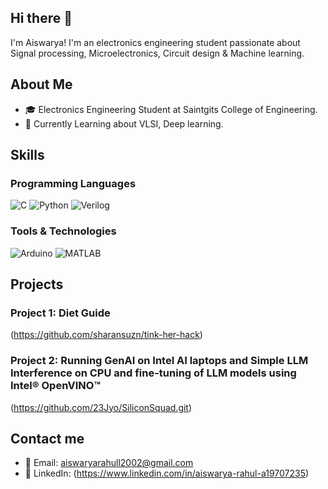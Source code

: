 ## Hi there 👋
   I'm Aiswarya! I'm an electronics engineering student passionate about  Signal processing, Microelectronics, Circuit design & Machine learning.

## About Me

- 🎓 Electronics Engineering Student at Saintgits College of Engineering.
- 🌱 Currently Learning about VLSI, Deep learning.

## Skills

### Programming Languages

![C](https://img.shields.io/badge/-C-00599C?style=flat&logo=c&logoColor=white)
![Python](https://img.shields.io/badge/-Python-3776AB?style=flat&logo=python&logoColor=white)
![Verilog](https://img.shields.io/badge/-Verilog-0D76A8?style=flat&logo=verilog&logoColor=white)

### Tools & Technologies

![Arduino](https://img.shields.io/badge/-Arduino-00979D?style=flat&logo=arduino&logoColor=white)
![MATLAB](https://img.shields.io/badge/-MATLAB-0076A8?style=flat&logo=mathworks&logoColor=white)

## Projects

### Project 1: Diet Guide

(https://github.com/sharansuzn/tink-her-hack)

### Project 2: Running GenAI on Intel AI laptops and Simple LLM Interference on CPU and fine-tuning of LLM models using Intel® OpenVINO™

(https://github.com/23Jyo/SiliconSquad.git)

## Contact me

- 📧 Email: aiswaryarahull2002@gmail.com
- 💼 LinkedIn: (https://www.linkedin.com/in/aiswarya-rahul-a19707235)
